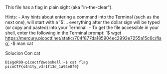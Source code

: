 This file has a flag in plain sight (aka "in-the-clear").

Hints:
	- Any hints about entering a command into the Terminal (such as the next one), will start with a '$'... everything after the dollar sign will be typed (or copy and pasted) into your Terminal.
	- To get the file accessible in your shell, enter the following in the Terminal prompt: `$ wget https://mercury.picoctf.net/static/704f877da185904ec3992e7255a15c6c/flag`
	-$ man cat

Solucion
Con cat
```
DiegoR09-picoctf@webshell:~$ cat flag
picoCTF{s4n1ty_v3r1f13d_1a94e0f9}
```

